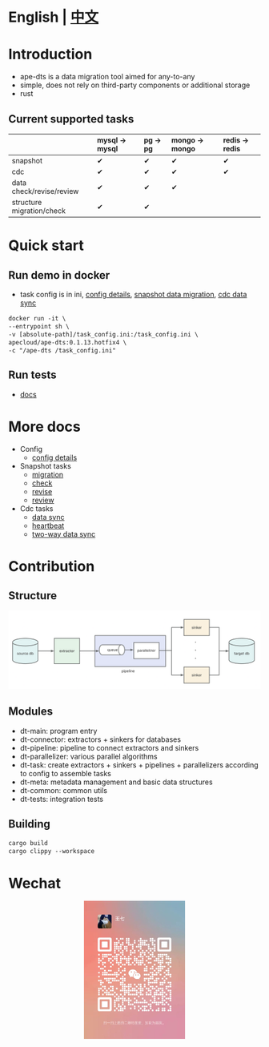 
# English | [中文](README_ZH.md)

# Introduction
- ape-dts is a data migration tool aimed for any-to-any
- simple, does not rely on third-party components or additional storage
- rust


## Current supported tasks

|  | mysql -> mysql | pg -> pg | mongo -> mongo | redis -> redis |
| :-------- | :-------- | :-------- | :-------- | :-------- |
| snapshot | &#10004; | &#10004; | &#10004; | &#10004; |
| cdc | &#10004; | &#10004; | &#10004; | &#10004; |
| data check/revise/review | &#10004; | &#10004; | &#10004; | |
| structure migration/check | &#10004; | &#10004; |  |  |


# Quick start

## Run demo in docker
- task config is in ini, [config details](./docs/english/config.md), [snapshot data migration](./docs/english/snapshot/migration.md), [cdc data sync](./docs/english/cdc/migration.md)

```
docker run -it \
--entrypoint sh \
-v [absolute-path]/task_config.ini:/task_config.ini \
apecloud/ape-dts:0.1.13.hotfix4 \
-c "/ape-dts /task_config.ini"
```

## Run tests
- [docs](./dt-tests/README.md)

# More docs
- Config
    - [config details](./docs/english/config.md)
- Snapshot tasks
    - [migration](./docs/english/snapshot/migration.md)
    - [check](./docs/english/snapshot/check.md)
    - [revise](./docs/english/snapshot/revise.md)
    - [review](./docs/english/snapshot/review.md)
- Cdc tasks
    - [data sync](./docs/english/cdc/migration.md)
    - [heartbeat](./docs/english/cdc/heartbeat.md)
    - [two-way data sync](./docs/english/cdc/two_way.md)

# Contribution
## Structure
![Structure](docs/pics/structure.png)

## Modules
- dt-main: program entry
- dt-connector: extractors + sinkers for databases
- dt-pipeline: pipeline to connect extractors and sinkers
- dt-parallelizer: various parallel algorithms
- dt-task: create extractors + sinkers + pipelines + parallelizers according to config to assemble tasks
- dt-meta: metadata management and basic data structures
- dt-common: common utils
- dt-tests: integration tests

## Building
```
cargo build
cargo clippy --workspace
```
# Wechat
<div align=center>
<img src="docs/pics/WechatIMG.jpg" width="40%" />
</div>